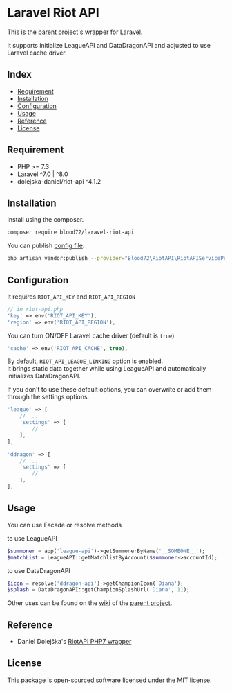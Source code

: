 # Laravel Riot API

This is the [parent project](https://github.com/dolejska-daniel/riot-api)'s wrapper for Laravel.

It supports initialize LeagueAPI and DataDragonAPI and adjusted to use Laravel cache driver.

## Index

- [Requirement](#requirement)
- [Installation](#installation)
- [Configuration](#configuration)
- [Usage](#usage)
- [Reference](#reference)
- [License](#license)

## Requirement

- PHP >= 7.3
- Laravel ^7.0 | ^8.0
- dolejska-daniel/riot-api ^4.1.2

## Installation

Install using the composer.

```bash
composer require blood72/laravel-riot-api
```

You can publish [config file](./config/riot-api.php).

```bash
php artisan vendor:publish --provider="Blood72\RiotAPI\RiotAPIServiceProvider"
```

## Configuration

It requires ```RIOT_API_KEY``` and ```RIOT_API_REGION```

```php
// in riot-api.php
'key' => env('RIOT_API_KEY'),
'region' => env('RIOT_API_REGION'),
```

You can turn ON/OFF Laravel cache driver \(default is ```true```)

```php
'cache' => env('RIOT_API_CACHE', true),
```

By default, ```RIOT_API_LEAGUE_LINKING``` option is enabled.  
It brings static data together while using LeagueAPI and automatically initializes DataDragonAPI.

If you don't to use these default options, you can overwrite or add them through the settings options.

```php
'league' => [
    // ...
    'settings' => [
        //
    ],
],

'ddragon' => [
    // ...
    'settings' => [
        //
    ],
],
```

## Usage

You can use Facade or resolve methods

to use LeagueAPI

```php
$summoner = app('league-api')->getSummonerByName('__SOMEONE__');
$matchList = LeagueAPI::getMatchlistByAccount($summoner->accountId);
```

to use DataDragonAPI

```php
$icon = resolve('ddragon-api')->getChampionIcon('Diana');
$splash = DataDragonAPI::getChampionSplashUrl('Diana', 11);
```

Other uses can be found on the [wiki](https://github.com/dolejska-daniel/riot-api/wiki) of the [parent project](https://github.com/dolejska-daniel/riot-api).

## Reference

- Daniel Dolejška's [RiotAPI PHP7 wrapper](https://github.com/dolejska-daniel/riot-api)

## License

This package is open-sourced software licensed under the MIT license.
